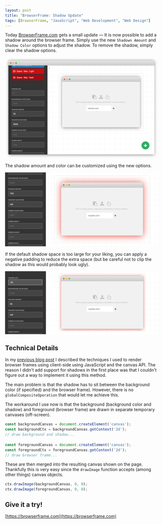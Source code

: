 ```yaml
---
layout: post
title: "BrowserFrame: Shadow Update"
tags: [BrowserFrame, "JavaScript", "Web Development", "Web Design"]
---
```


Today [BrowserFrame.com](https://browserframe.com) gets a small update — It is now possible to add a shadow around the browser frame. Simply use the new `Shadown Amount` and `Shadow Color` options to adjust the shadow. To remove the shadow, simply clear the shadow options.

![](/assets/img/browserframe-shadow-update/demo.png)

The shadow amount and color can be customized using the new options.

![](/assets/img/browserframe-shadow-update/custom.png)

If the default shadow space is too large for your liking, you can apply a negative padding to reduce the extra space (but be careful not to clip the shadow as this would probably look ugly).

![](/assets/img/browserframe-shadow-update/padding.png)


## Technical Details

In my [previous blog post](/2019/06/14/one-week-build-browserframe-2-0/) I described the techniques I used to render browser frames using client-side using JavaScript and the canvas API. The reason I didn't add support for shadows in the first place was that I couldn't figure out a way to implement it using this method.

The main problem is that the shadow has to sit between the background color (if specified) and the browser frame). However, there is no `globalCompositeOperation` that would let me achieve this.

The workaround I use now is that the background (background color and shadow) and foreground (browser frame) are drawn in separate temporary canvases (off-screen).

```js
const backgroundCanvas = document.createElement('canvas');
const backgroundCtx = backgroundCanvas.getContext('2d');
// draw background and shadow...

const foregroundCanvas = document.createElement('canvas');
const foregroundCtx = foregroundCanvas.getContext('2d');
// draw browser frame...
```

These are then merged into the resulting canvas shown on the page. Thankfully this is very easy since the `drawImage` function accepts (among other things) canvas objects.

```js
ctx.drawImage(backgroundCanvas, 0, 0);
ctx.drawImage(foregroundCanvas, 0, 0);
```


## Give it a try!
[https://browserframe.com](https://browserframe.com)
